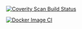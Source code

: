 <a href="https://scan.coverity.com/projects/industryfusion-digitaltwin">
  <img alt="Coverity Scan Build Status"
       src="https://scan.coverity.com/projects/24133/badge.svg"/>
</a> 

[![Docker Image CI](https://github.com/IndustryFusion/DigitalTwin/actions/workflows/docker-build.yml/badge.svg)](https://github.com/IndustryFusion/DigitalTwin/actions/workflows/docker-build.yml)
